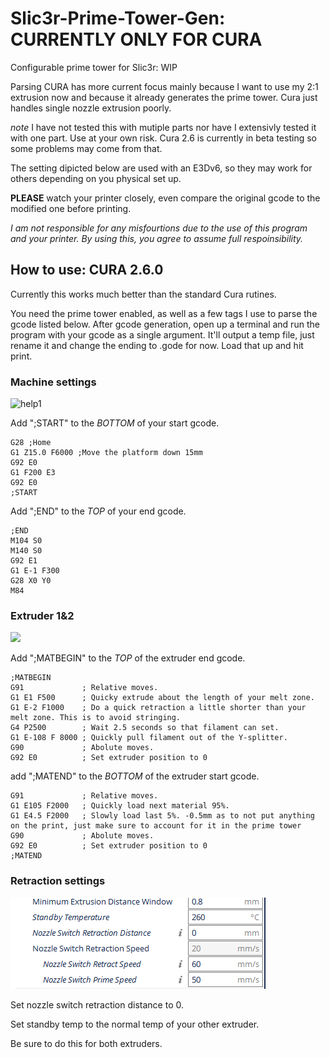 # Slic3r-Prime-Tower-Gen: CURRENTLY ONLY FOR CURA
Configurable prime tower for Slic3r: WIP

Parsing CURA has more current focus mainly because I want to use my 2:1 extrusion now and because it already generates the prime tower. Cura just handles single nozzle extrusion poorly.


*note*
I have not tested this with mutiple parts nor have I extensivly tested it with one part. Use at your own risk. Cura 2.6 is currently in beta testing so some problems may come from that.

The setting dipicted below are used with an E3Dv6, so they may work for others depending on you physical set up.

**PLEASE** watch your printer closely, even compare the original gcode to the modified one before printing.

*I am not responsible for any misfourtions due to the use of this program and your printer. By using this, you agree to assume full respoinsibility.*


## How to use: CURA 2.6.0
Currently this works much better than the standard Cura rutines.

You need the prime tower enabled, as well as a few tags I use to parse the gcode listed below.
After gcode generation, open up a terminal and run the program with your gcode as a single argument.
It'll output a temp file, just rename it and change the ending to .gode for now.
Load that up and hit print.

### Machine settings

![][help1]

Add ";START" to the *BOTTOM* of your start gcode.

    G28 ;Home
    G1 Z15.0 F6000 ;Move the platform down 15mm
    G92 E0
    G1 F200 E3
    G92 E0
    ;START

Add ";END" to the *TOP* of your end gcode.

    ;END
    M104 S0
    M140 S0
    G92 E1
    G1 E-1 F300
    G28 X0 Y0
    M84


### Extruder 1&2

![][help2]

Add ";MATBEGIN" to the *TOP* of the extruder end gcode.

    ;MATBEGIN
    G91             ; Relative moves.
    G1 E1 F500      ; Quicky extrude about the length of your melt zone.
    G1 E-2 F1000    ; Do a quick retraction a little shorter than your melt zone. This is to avoid stringing.
    G4 P2500        ; Wait 2.5 seconds so that filament can set.
    G1 E-108 F 8000 ; Quickly pull filament out of the Y-splitter.
    G90             ; Abolute moves.
    G92 E0          ; Set extruder position to 0


add ";MATEND" to the *BOTTOM* of the extruder start gcode.

    G91             ; Relative moves.
    G1 E105 F2000   ; Quickly load next material 95%.
    G1 E4.5 F2000   ; Slowly load last 5%. -0.5mm as to not put anything on the print, just make sure to account for it in the prime tower
    G90             ; Abolute moves.
    G92 E0          ; Set extruder position to 0
    ;MATEND


### Retraction settings


![alt text][help3]

Set nozzle switch retraction distance to 0.

Set standby temp to the normal temp of your other extruder.

Be sure to do this for both extruders.




[help1]: https://github.com/Deepfriedchril/Slic3r-Prime-Tower-Gen/blob/master/howto/1printermain.PNG "help1"
[help2]: https://github.com/Deepfriedchril/Slic3r-Prime-Tower-Gen/blob/master/howto/2extrudersetting.PNG
[help3]: https://github.com/Deepfriedchril/Slic3r-Prime-Tower-Gen/blob/master/howto/3retractsetting.PNG
